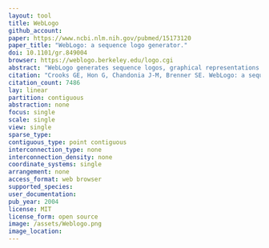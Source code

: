 ```yaml
---
layout: tool 
title: WebLogo
github_account: 
paper: https://www.ncbi.nlm.nih.gov/pubmed/15173120
paper_title: "WebLogo: a sequence logo generator."
doi: 10.1101/gr.849004
browser: https://weblogo.berkeley.edu/logo.cgi
abstract: "WebLogo generates sequence logos, graphical representations of the patterns within a multiple sequence alignment. Sequence logos provide a richer and more precise description of sequence similarity than consensus sequences and can rapidly reveal significant features of the alignment otherwise difficult to perceive. Each logo consists of stacks of letters, one stack for each position in the sequence. The overall height of each stack indicates the sequence conservation at that position (measured in bits), whereas the height of symbols within the stack reflects the relative frequency of the corresponding amino or nucleic acid at that position. WebLogo has been enhanced recently with additional features and options, to provide a convenient and highly configurable sequence logo generator. A command line interface and the complete, open WebLogo source code are available for local installation and customization."
citation: "Crooks GE, Hon G, Chandonia J-M, Brenner SE. WebLogo: a sequence logo generator. Genome Res. genome.cshlp.org; 2004;14: 1188–1190."
citation_count: 7486
lay: linear
partition: contiguous
abstraction: none
focus: single
scale: single
view: single
sparse_type: 
contiguous_type: point contiguous
interconnection_type: none
interconnection_density: none
coordinate_systems: single
arrangement: none
access_format: web browser
supported_species: 
user_documentation: 
pub_year: 2004
license: MIT
license_form: open source
image: /assets/Weblogo.png
image_location: 
---
```

